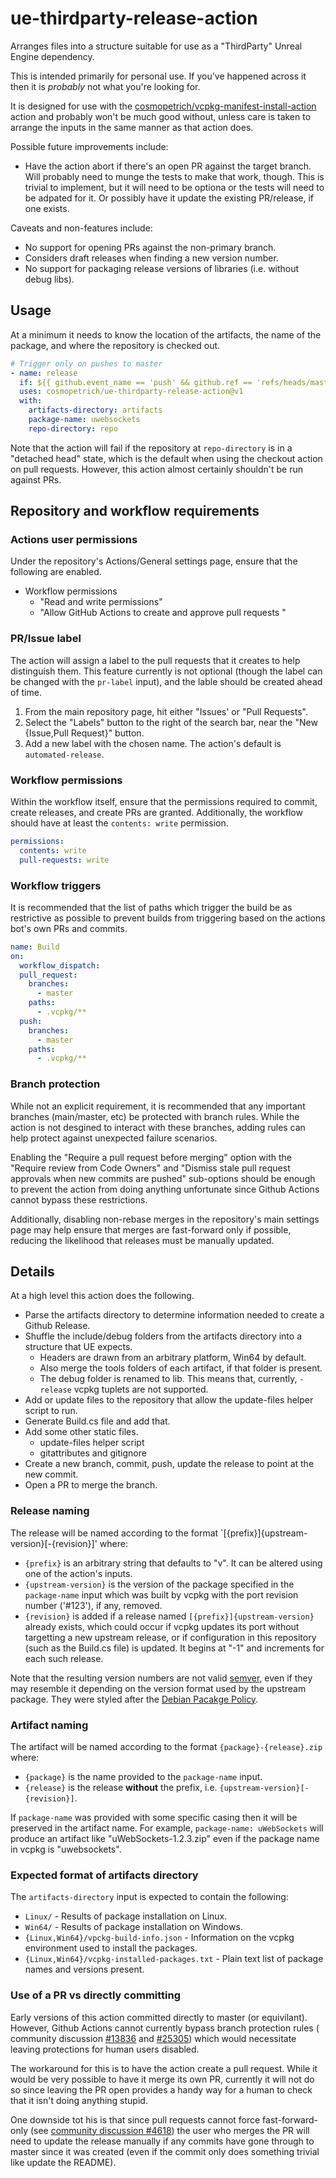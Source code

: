 # ue-thirdparty-release-action

Arranges files into a structure suitable for use as a "ThirdParty" Unreal Engine dependency.

This is intended primarily for personal use. If you've happened across it then it is _probably_ not what you're looking for.

It is designed for use with the [cosmopetrich/vcpkg-manifest-install-action](https://github.com/cosmopetrich/vcpkg-manifest-install-action)
action and probably won't be much good without, unless care is taken to arrange the inputs in the same manner as that action does.

Possible future improvements include:

- Have the action abort if there's an open PR against the target branch.
  Will probably need to munge the tests to make that work, though. This is trivial to implement, but it will need to be optiona or the tests will need to be adpated for it.
  Or possibly have it update the existing PR/release, if one exists.

Caveats and non-features include:

- No support for opening PRs against the non-primary branch.
- Considers draft releases when finding a new version number.
- No support for packaging release versions of libraries (i.e. without debug libs).

## Usage

At a minimum it needs to know the location of the artifacts, the name of the package, and where the repository is checked out.

```yaml
# Trigger only on pushes to master
- name: release
  if: ${{ github.event_name == 'push' && github.ref == 'refs/heads/master' }}
  uses: cosmopetrich/ue-thirdparty-release-action@v1
  with:
    artifacts-directory: artifacts
    package-name: uwebsockets
    repo-directory: repo
```

Note that the action will fail if the repository at `repo-directory` is in a "detached head" state,
which is the default when using the checkout action on pull requests. However, this action almost
certainly shouldn't be run against PRs.

## Repository and workflow requirements

### Actions user permissions

Under the repository's Actions/General settings page, ensure that the following are enabled.

- Workflow permissions
  - "Read and write permissions"
  - "Allow GitHub Actions to create and approve pull requests "

### PR/Issue label

The action will assign a label to the pull requests that it creates to help distinguish them.
This feature currently is not optional (though the label can be changed with the `pr-label` input),
and the lable should be created ahead of time.

1.  From the main repository page, hit either "Issues' or "Pull Requests".
2.  Select the "Labels" button to the right of the search bar, near the "New {Issue,Pull Request}" button.
3.  Add a new label with the chosen name. The action's default is `automated-release`.

### Workflow permissions

Within the workflow itself, ensure that the permissions required to commit, create releases, and create PRs are granted.
Additionally, the workflow should have at least the `contents: write` permission.

```yaml
permissions:
  contents: write
  pull-requests: write
```

### Workflow triggers

It is recommended that the list of paths which trigger the build be as restrictive as possible to prevent
builds from triggering based on the actions bot's own PRs and commits.

```yaml
name: Build
on:
  workflow_dispatch:
  pull_request:
    branches:
      - master
    paths:
      - .vcpkg/**
  push:
    branches:
      - master
    paths:
      - .vcpkg/**
```

### Branch protection

While not an explicit requirement, it is recommended that any important branches (main/master, etc) be
protected with branch rules. While the action is not desgined to interact with these branches, adding rules
can help protect against unexpected failure scenarios.

Enabling the "Require a pull request before merging" option with the "Require review from Code Owners" and
"Dismiss stale pull request approvals when new commits are pushed" sub-options should be enough to prevent the
action from doing anything unfortunate since Github Actions cannot bypass these restrictions.

Additionally, disabling non-rebase merges in the repository's main settings page may help ensure that
merges are fast-forward only if possible, reducing the likelihood that releases must be manually updated.

## Details

At a high level this action does the following.

- Parse the artifacts directory to determine information needed to create a Github Release.
- Shuffle the include/debug folders from the artifacts directory into a structure that UE expects.
  - Headers are drawn from an arbitrary platform, Win64 by default.
  - Also merge the tools folders of each artifact, if that folder is present.
  - The debug folder is renamed to lib. This means that, currently, `-release` vcpkg tuplets are not supported.
- Add or update files to the repository that allow the update-files helper script to run.
- Generate Build.cs file and add that.
- Add some other static files.
  - update-files helper script
  - gitattributes and gitignore
- Create a new branch, commit, push, update the release to point at the new commit.
- Open a PR to merge the branch.

### Release naming

The release will be named according to the format `[{prefix}]{upstream-version}[-{revision}]' where:

- `{prefix}` is an arbitrary string that defaults to "v".
  It can be altered using one of the action's inputs.
- `{upstream-version}` is the version of the package specified in the `package-name` input which was built by vcpkg
  with the port revision number ('#123'), if any, removed. 
- `{revision}` is added if a release named `[{prefix}]{upstream-version}` already exists,
  which could occur if vcpkg updates its port without targetting a new upstream release,
  or if configuration in this repository (such as the Build.cs file) is updated.
  It begins at "-1" and increments for each such release.

Note that the resulting version numbers are not valid [semver](https://semver.org/),
even if they may resemble it depending on the version format used by the upstream package.
They were styled after the [Debian Pacakge Policy](https://www.debian.org/doc/debian-policy/ch-controlfields.html#s-f-version).

### Artifact naming

The artifact will be named according to the format `{package}-{release}.zip` where:

- `{package}` is the name provided to the `package-name` input.
- `{release}` is the release **without** the prefix, i.e. `{upstream-version}[-{revision}]`.

If `package-name` was provided with some specific casing then it will be preserved in the artifact name.
For example, `package-name: uWebSockets` will produce an artifact like "uWebSockets-1.2.3.zip" even if
the package name in vcpkg is "uwebsockets".

### Expected format of artifacts directory

The `artifacts-directory` input is expected to contain the following:

- `Linux/` - Results of package installation on Linux.
- `Win64/` - Results of package installation on Windows.
- `{Linux,Win64}/vpckg-build-info.json` - Information on the vcpkg environment used to install the packages.
- `{Linux,Win64}/vcpkg-installed-packages.txt` - Plain text list of package names and versions present.

### Use of a PR vs directly committing

Early versions of this action committed directly to master (or equivilant).
However, Github Actions cannot currently bypass branch protection rules (
community discussion [#13836](https://github.com/orgs/community/discussions/13836)
and [#25305](https://github.com/orgs/community/discussions/25305))
which would necessitate leaving protections for human users disabled.

The workaround for this is to have the action create a pull request.
While it would be very possible to have it merge its own PR,
currently it will not do so since leaving the PR open provides
a handy way for a human to check that it isn't doing anything stupid.

One downside tot his is that since pull requests cannot force fast-forward-only
(see [community discussion #4618](https://github.com/orgs/community/discussions/4618))
the user who merges the PR will need to update the release manually if any commits have gone through to master since it was created
(even if the commit only does something trivial like update the README).
